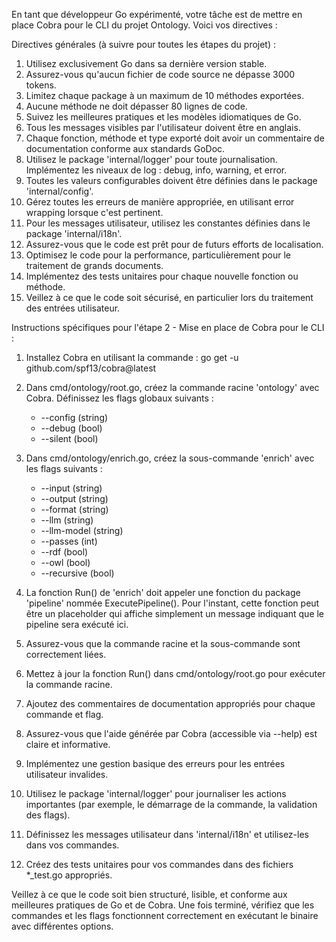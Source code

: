En tant que développeur Go expérimenté, votre tâche est de mettre en place Cobra pour le CLI du projet Ontology. Voici vos directives :

Directives générales (à suivre pour toutes les étapes du projet) :
1. Utilisez exclusivement Go dans sa dernière version stable.
2. Assurez-vous qu'aucun fichier de code source ne dépasse 3000 tokens.
3. Limitez chaque package à un maximum de 10 méthodes exportées.
4. Aucune méthode ne doit dépasser 80 lignes de code.
5. Suivez les meilleures pratiques et les modèles idiomatiques de Go.
6. Tous les messages visibles par l'utilisateur doivent être en anglais.
7. Chaque fonction, méthode et type exporté doit avoir un commentaire de documentation conforme aux standards GoDoc.
8. Utilisez le package 'internal/logger' pour toute journalisation. Implémentez les niveaux de log : debug, info, warning, et error.
9. Toutes les valeurs configurables doivent être définies dans le package 'internal/config'.
10. Gérez toutes les erreurs de manière appropriée, en utilisant error wrapping lorsque c'est pertinent.
11. Pour les messages utilisateur, utilisez les constantes définies dans le package 'internal/i18n'.
12. Assurez-vous que le code est prêt pour de futurs efforts de localisation.
13. Optimisez le code pour la performance, particulièrement pour le traitement de grands documents.
14. Implémentez des tests unitaires pour chaque nouvelle fonction ou méthode.
15. Veillez à ce que le code soit sécurisé, en particulier lors du traitement des entrées utilisateur.

Instructions spécifiques pour l'étape 2 - Mise en place de Cobra pour le CLI :

1. Installez Cobra en utilisant la commande : go get -u github.com/spf13/cobra@latest

2. Dans cmd/ontology/root.go, créez la commande racine 'ontology' avec Cobra. Définissez les flags globaux suivants :
   - --config (string)
   - --debug (bool)
   - --silent (bool)

3. Dans cmd/ontology/enrich.go, créez la sous-commande 'enrich' avec les flags suivants :
   - --input (string)
   - --output (string)
   - --format (string)
   - --llm (string)
   - --llm-model (string)
   - --passes (int)
   - --rdf (bool)
   - --owl (bool)
   - --recursive (bool)

4. La fonction Run() de 'enrich' doit appeler une fonction du package 'pipeline' nommée ExecutePipeline(). Pour l'instant, cette fonction peut être un placeholder qui affiche simplement un message indiquant que le pipeline sera exécuté ici.

5. Assurez-vous que la commande racine et la sous-commande sont correctement liées.

6. Mettez à jour la fonction Run() dans cmd/ontology/root.go pour exécuter la commande racine.

7. Ajoutez des commentaires de documentation appropriés pour chaque commande et flag.

8. Assurez-vous que l'aide générée par Cobra (accessible via --help) est claire et informative.

9. Implémentez une gestion basique des erreurs pour les entrées utilisateur invalides.

10. Utilisez le package 'internal/logger' pour journaliser les actions importantes (par exemple, le démarrage de la commande, la validation des flags).

11. Définissez les messages utilisateur dans 'internal/i18n' et utilisez-les dans vos commandes.

12. Créez des tests unitaires pour vos commandes dans des fichiers *_test.go appropriés.

Veillez à ce que le code soit bien structuré, lisible, et conforme aux meilleures pratiques de Go et de Cobra. Une fois terminé, vérifiez que les commandes et les flags fonctionnent correctement en exécutant le binaire avec différentes options.